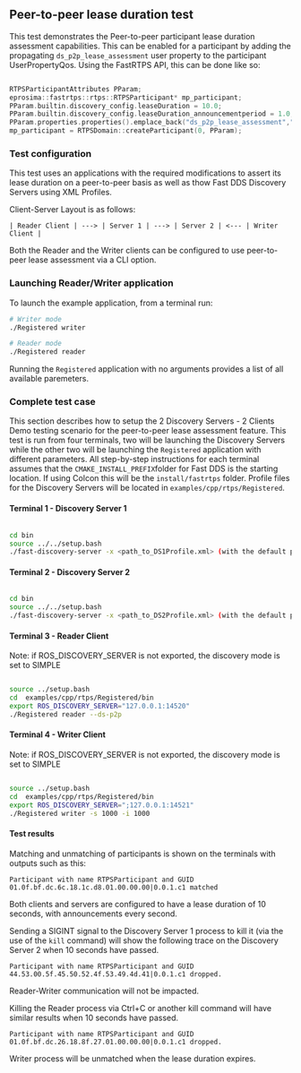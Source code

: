 ## Peer-to-peer lease duration test

This test demonstrates the Peer-to-peer participant lease duration assessment capabilities.
This can be enabled for a participant by adding the propagating `ds_p2p_lease_assessment` user property to the participant UserPropertyQos.
Using the FastRTPS API, this can be done like so:

```cpp

RTPSParticipantAttributes PParam;
eprosima::fastrtps::rtps::RTPSParticipant* mp_participant;
PParam.builtin.discovery_config.leaseDuration = 10.0;
PParam.builtin.discovery_config.leaseDuration_announcementperiod = 1.0;
PParam.properties.properties().emplace_back("ds_p2p_lease_assessment","true","true");
mp_participant = RTPSDomain::createParticipant(0, PParam);

```

### Test configuration

This test uses an applications with the required modifications to assert its lease duration on a peer-to-peer basis as well as thow Fast DDS Discovery Servers using XML Profiles.

Client-Server Layout is as follows:

```
| Reader Client | ---> | Server 1 | ---> | Server 2 | <--- | Writer Client |
```

Both the Reader and the Writer clients can be configured to use peer-to-peer lease assessment via a CLI option.

### Launching Reader/Writer application

To launch the example application, from a terminal run:

```bash
# Writer mode
./Registered writer
```
```bash
# Reader mode
./Registered reader
```

Running the `Registered` application with no arguments provides a list of all available paremeters.

### Complete test case

This section describes how to setup the 2 Discovery Servers - 2 Clients Demo testing scenario for the peer-to-peer lease assessment feature.
This test is run from four terminals, two will be launching the Discovery Servers while the other two will be launching the `Registered` application with different parameters.
All step-by-step instructions for each terminal assumes that the `CMAKE_INSTALL_PREFIX`folder for Fast DDS is the starting location. If using Colcon this will be the `install/fastrtps` folder.
Profile files for the Discovery Servers will be located in `examples/cpp/rtps/Registered`.

#### Terminal 1 - Discovery Server 1

```bash

cd bin
source ../../setup.bash
./fast-discovery-server -x <path_to_DS1Profile.xml> (with the default paths, ../examples/cpp/rtps/Registered/DS1Profile.xml)
```

#### Terminal 2 - Discovery Server 2

```bash

cd bin
source ../../setup.bash
./fast-discovery-server -x <path_to_DS2Profile.xml> (with the default paths, ../examples/cpp/rtps/Registered/DS2Profile.xml)
```

#### Terminal 3 - Reader Client

Note: if ROS_DISCOVERY_SERVER is not exported, the discovery mode is set to SIMPLE

```bash

source ../setup.bash
cd  examples/cpp/rtps/Registered/bin
export ROS_DISCOVERY_SERVER="127.0.0.1:14520"
./Registered reader --ds-p2p

```

#### Terminal 4 - Writer Client

Note: if ROS_DISCOVERY_SERVER is not exported, the discovery mode is set to SIMPLE

```bash

source ../setup.bash
cd  examples/cpp/rtps/Registered/bin
export ROS_DISCOVERY_SERVER=";127.0.0.1:14521"
./Registered writer -s 1000 -i 1000
```

#### Test results

Matching and unmatching of participants is shown on the terminals with outputs such as this:

```
Participant with name RTPSParticipant and GUID 01.0f.bf.dc.6c.18.1c.d8.01.00.00.00|0.0.1.c1 matched
```

Both clients and servers are configured to have a lease duration of 10 seconds, with announcements every second.

Sending a SIGINT signal to the Discovery Server 1 process to kill it (via the use of the `kill` command) will show the following trace on the Discovery Server 2 when 10 seconds have passed.

```
Participant with name RTPSParticipant and GUID 44.53.00.5f.45.50.52.4f.53.49.4d.41|0.0.1.c1 dropped.
```

Reader-Writer communication will not be impacted.

Killing the Reader process via Ctrl+C or another kill command will have similar results when 10 seconds have passed.

```
Participant with name RTPSParticipant and GUID 01.0f.bf.dc.26.18.8f.27.01.00.00.00|0.0.1.c1 dropped.
```

Writer process will be unmatched when the lease duration expires.